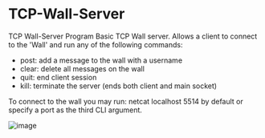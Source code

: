 # TCP-Wall-Server
TCP Wall-Server Program
Basic TCP Wall server.
Allows a client to connect to the 'Wall' and run any of the following commands:

- post: add a message to the wall with a username
- clear: delete all messages on the wall
- quit: end client session
- kill: terminate the server (ends both client and main socket)

To connect to the wall you may run:
netcat localhost 5514 by default
or specify a port as the third CLI argument.

![image](https://user-images.githubusercontent.com/89611778/141712954-1e2b4445-c141-4c3c-b91f-830a9b9c3a53.png)

